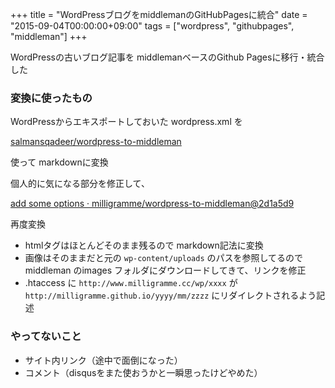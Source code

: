 +++
title = "WordPressブログをmiddlemanのGitHubPagesに統合"
date = "2015-09-04T00:00:00+09:00"
tags = ["wordpress", "githubpages", "middleman"]
+++

WordPressの古いブログ記事を middlemanベースのGithub Pagesに移行・統合した

### 変換に使ったもの

WordPressからエキスポートしておいた wordpress.xml を

[salmansqadeer/wordpress\-to\-middleman](https://github.com/salmansqadeer/wordpress-to-middleman)

使って markdownに変換

個人的に気になる部分を修正して、

[add some options · milligramme/wordpress\-to\-middleman@2d1a5d9](https://github.com/milligramme/wordpress-to-middleman/commit/2d1a5d9ef46bb5cbfde0b0ba96bd3c2f500844a9)

再度変換

- htmlタグはほとんどそのまま残るので markdown記法に変換
- 画像はそのままだと元の `wp-content/uploads` のパスを参照してるので middleman のimages フォルダにダウンロードしてきて、リンクを修正
- .htaccess に `http://www.milligramme.cc/wp/xxxx` が `http://milligramme.github.io/yyyy/mm/zzzz` にリダイレクトされるよう記述

### やってないこと

- サイト内リンク（途中で面倒になった）
- コメント（disqusをまた使おうかと一瞬思ったけどやめた）